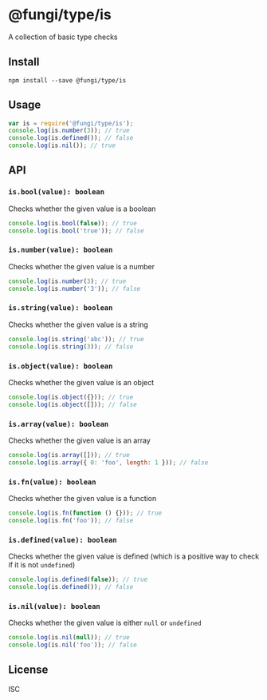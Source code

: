 @fungi/type/is
==============

A collection of basic type checks

Install
-------

    npm install --save @fungi/type/is

Usage
-----

```js
var is = require('@fungi/type/is');
console.log(is.number(3)); // true
console.log(is.defined()); // false
console.log(is.nil()); // true
```

API
---

### `is.bool(value): boolean`

Checks whether the given value is a boolean

```js
console.log(is.bool(false)); // true
console.log(is.bool('true')); // false
```

### `is.number(value): boolean`

Checks whether the given value is a number

```js
console.log(is.number(3); // true
console.log(is.number('3')); // false
```

### `is.string(value): boolean`

Checks whether the given value is a string

```js
console.log(is.string('abc')); // true
console.log(is.string(3)); // false
```

### `is.object(value): boolean`

Checks whether the given value is an object

```js
console.log(is.object({})); // true
console.log(is.object([])); // false
```

### `is.array(value): boolean`

Checks whether the given value is an array

```js
console.log(is.array([])); // true
console.log(is.array({ 0: 'foo', length: 1 })); // false
```

### `is.fn(value): boolean`

Checks whether the given value is a function

```js
console.log(is.fn(function () {})); // true
console.log(is.fn('foo')); // false
```

### `is.defined(value): boolean`

Checks whether the given value is defined (which is a positive way to
check if it is not `undefined`)

```js
console.log(is.defined(false)); // true
console.log(is.defined()); // false
```

### `is.nil(value): boolean`

Checks whether the given value is either `null` or `undefined`

```js
console.log(is.nil(null)); // true
console.log(is.nil('foo')); // false
```

License
-------

ISC
